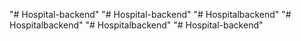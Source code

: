 "# Hospital-backend" 
"# Hospital-backend" 
"# Hospitalbackend" 
"# Hospitalbackend" 
"# Hospitalbackend" 
"# Hospital-backend" 
